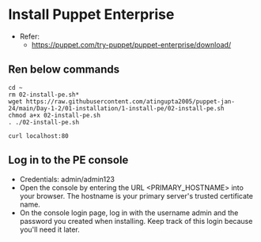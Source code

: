 # Install Puppet Enterprise

- Refer:
  - https://puppet.com/try-puppet/puppet-enterprise/download/


## Ren below commands
```
cd ~
rm 02-install-pe.sh*
wget https://raw.githubusercontent.com/atingupta2005/puppet-jan-24/main/Day-1-2/01-installation/1-install-pe/02-install-pe.sh
chmod a+x 02-install-pe.sh
. ./02-install-pe.sh
```


```
curl localhost:80
```
## Log in to the PE console
- Credentials: admin/admin123
- Open the console by entering the URL <PRIMARY_HOSTNAME> into your browser. The hostname is your primary server's trusted certificate name.
- On the console login page, log in with the username admin and the password you created when installing. Keep track of this login because you'll need it later.
